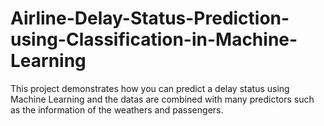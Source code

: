 # Airline-Delay-Status-Prediction-using-Classification-in-Machine-Learning
This project demonstrates how you can predict a delay status using Machine Learning and the datas are combined with many predictors such as the information of the weathers and passengers.
